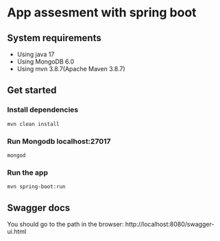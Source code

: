 # App assesment with spring boot

## System requirements
* Using java 17
* Using MongoDB 6.0
* Using mvn 3.8.7(Apache Maven 3.8.7)

## Get started

### Install dependencies
`mvn clean install`

### Run Mongodb localhost:27017
`mongod`

### Run the app
`mvn spring-boot:run`

## Swagger docs
You should go to the path in the browser: http://localhost:8080/swagger-ui.html
